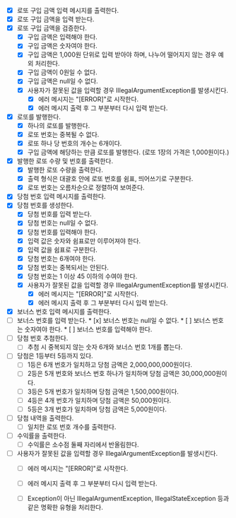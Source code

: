 * [x] 로또 구입 금액 입력 메시지를 출력한다.
* [x] 로또 구입 금액을 입력 받는다.
* [x] 로또 구입 금액을 검증한다.
  * [x] 구입 금액은 입력해야 한다.
  * [x] 구입 금액은 숫자여야 한다.
  * [x] 구입 금액은 1,000원 단위로 입력 받아야 하며, 나누어 떨어지지 않는 경우 예외 처리한다.
  * [x] 구입 금액이 0원일 수 없다.
  * [x] 구입 금액은 null일 수 없다.
  * [x] 사용자가 잘못된 값을 입력할 경우 IllegalArgumentException를 발생시킨다.
    * [x] 에러 메시지는 "[ERROR]"로 시작한다.
    * [x] 에러 메시지 출력 후 그 부분부터 다시 입력 받는다.
* [x] 로또를 발행한다.
  * [x] 하나의 로또를 발행한다.
  * [x] 로또 번호는 중복될 수 없다.
  * [x] 로또 하나 당 번호의 개수는 6개이다.
  * [x] 구입 금액에 해당하는 만큼 로또를 발행한다. (로또 1장의 가격은 1,000원이다.)
* [x] 발행한 로또 수량 및 번호를 출력한다.
    * [x] 발행한 로또 수량을 출력한다. 
    * [x] 출력 형식은 대괄호 안에 로또 번호를 쉼표, 띄어쓰기로 구분한다.
    * [x] 로또 번호는 오름차순으로 정렬하여 보여준다.
* [x] 당첨 번호 입력 메시지를 출력한다.
* [x] 당첨 번호를 생성한다.
    * [x] 당첨 번호를 입력 받는다.
    * [x] 당첨 번호는 null일 수 없다.
    * [x] 당첨 번호를 입력해야 한다.
    * [x] 입력 값은 숫자와 쉼표로만 이루어져야 한다.
    * [x] 입력 값을 쉼표로 구분한다.
    * [x] 당첨 번호는 6개여야 한다.
    * [x] 당첨 번호는 중복되서는 안된다. 
    * [x] 당첨 번호는 1 이상 45 이하의 수여야 한다.
    * [x] 사용자가 잘못된 값을 입력할 경우 IllegalArgumentException를 발생시킨다.
      * [x] 에러 메시지는 "[ERROR]"로 시작한다.
      * [x] 에러 메시지 출력 후 그 부분부터 다시 입력 받는다.
* [x] 보너스 번호 입력 메시지를 출력한다.
* [ ] 보너스 번호를 입력 받는다.
      * [x] 보너스 번호는 null일 수 없다.
      * [ ] 보너스 번호는 숫자여야 한다.
      * [ ] 보너스 번호를 입력해야 한다.
* [ ] 당첨 번호 추첨한다.
  * [ ] 추첨 시 중복되지 않는 숫자 6개와 보너스 번호 1개를 뽑는다.
* [ ] 당첨은 1등부터 5등까지 있다.
  * [ ] 1등은 6개 번호가 일치하고 당첨 금액은 2,000,000,000원이다.
  * [ ] 2등은 5개 번호와 보너스 번호 하나가 일치하며 당첨 금액은 30,000,000원이다.
  * [ ] 3등은 5개 번호가 일치하며 당첨 금액은 1,500,000원이다.
  * [ ] 4등은 4개 번호가 일치하며 당첨 금액은 50,000원이다.
  * [ ] 5등은 3개 번호가 일치하며 당첨 금액은 5,000원이다.
* [ ] 당첨 내역을 출력한다.
  * [ ] 일치한 로또 번호 개수를 출력한다.
* [ ] 수익률을 출력한다.
  * [ ] 수익률은 소수점 둘째 자리에서 반올림한다.
* [ ] 사용자가 잘못된 값을 입력할 경우 IllegalArgumentException를 발생시킨다.
  * [ ] 에러 메시지는 "[ERROR]"로 시작한다.
  * [ ] 에러 메시지 출력 후 그 부분부터 다시 입력 받는다.
  * [ ] Exception이 아닌 IllegalArgumentException, IllegalStateException 등과 같은 명확한 유형을 처리한다.

